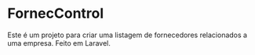 # FornecControl
Este é um projeto para criar uma listagem de fornecedores relacionados a uma empresa. Feito em Laravel.

